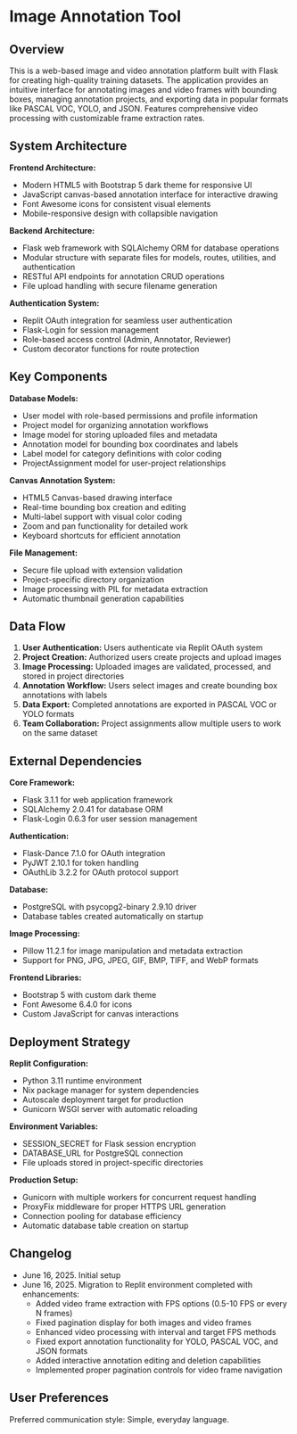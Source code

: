 # Image Annotation Tool

## Overview

This is a web-based image and video annotation platform built with Flask for creating high-quality training datasets. The application provides an intuitive interface for annotating images and video frames with bounding boxes, managing annotation projects, and exporting data in popular formats like PASCAL VOC, YOLO, and JSON. Features comprehensive video processing with customizable frame extraction rates.

## System Architecture

**Frontend Architecture:**
- Modern HTML5 with Bootstrap 5 dark theme for responsive UI
- JavaScript canvas-based annotation interface for interactive drawing
- Font Awesome icons for consistent visual elements
- Mobile-responsive design with collapsible navigation

**Backend Architecture:**
- Flask web framework with SQLAlchemy ORM for database operations
- Modular structure with separate files for models, routes, utilities, and authentication
- RESTful API endpoints for annotation CRUD operations
- File upload handling with secure filename generation

**Authentication System:**
- Replit OAuth integration for seamless user authentication
- Flask-Login for session management
- Role-based access control (Admin, Annotator, Reviewer)
- Custom decorator functions for route protection

## Key Components

**Database Models:**
- User model with role-based permissions and profile information
- Project model for organizing annotation workflows
- Image model for storing uploaded files and metadata
- Annotation model for bounding box coordinates and labels
- Label model for category definitions with color coding
- ProjectAssignment model for user-project relationships

**Canvas Annotation System:**
- HTML5 Canvas-based drawing interface
- Real-time bounding box creation and editing
- Multi-label support with visual color coding
- Zoom and pan functionality for detailed work
- Keyboard shortcuts for efficient annotation

**File Management:**
- Secure file upload with extension validation
- Project-specific directory organization
- Image processing with PIL for metadata extraction
- Automatic thumbnail generation capabilities

## Data Flow

1. **User Authentication:** Users authenticate via Replit OAuth system
2. **Project Creation:** Authorized users create projects and upload images
3. **Image Processing:** Uploaded images are validated, processed, and stored in project directories
4. **Annotation Workflow:** Users select images and create bounding box annotations with labels
5. **Data Export:** Completed annotations are exported in PASCAL VOC or YOLO formats
6. **Team Collaboration:** Project assignments allow multiple users to work on the same dataset

## External Dependencies

**Core Framework:**
- Flask 3.1.1 for web application framework
- SQLAlchemy 2.0.41 for database ORM
- Flask-Login 0.6.3 for user session management

**Authentication:**
- Flask-Dance 7.1.0 for OAuth integration
- PyJWT 2.10.1 for token handling
- OAuthLib 3.2.2 for OAuth protocol support

**Database:**
- PostgreSQL with psycopg2-binary 2.9.10 driver
- Database tables created automatically on startup

**Image Processing:**
- Pillow 11.2.1 for image manipulation and metadata extraction
- Support for PNG, JPG, JPEG, GIF, BMP, TIFF, and WebP formats

**Frontend Libraries:**
- Bootstrap 5 with custom dark theme
- Font Awesome 6.4.0 for icons
- Custom JavaScript for canvas interactions

## Deployment Strategy

**Replit Configuration:**
- Python 3.11 runtime environment
- Nix package manager for system dependencies
- Autoscale deployment target for production
- Gunicorn WSGI server with automatic reloading

**Environment Variables:**
- SESSION_SECRET for Flask session encryption
- DATABASE_URL for PostgreSQL connection
- File uploads stored in project-specific directories

**Production Setup:**
- Gunicorn with multiple workers for concurrent request handling
- ProxyFix middleware for proper HTTPS URL generation
- Connection pooling for database efficiency
- Automatic database table creation on startup

## Changelog

- June 16, 2025. Initial setup
- June 16, 2025. Migration to Replit environment completed with enhancements:
  - Added video frame extraction with FPS options (0.5-10 FPS or every N frames)
  - Fixed pagination display for both images and video frames  
  - Enhanced video processing with interval and target FPS methods
  - Fixed export annotation functionality for YOLO, PASCAL VOC, and JSON formats
  - Added interactive annotation editing and deletion capabilities
  - Implemented proper pagination controls for video frame navigation

## User Preferences

Preferred communication style: Simple, everyday language.